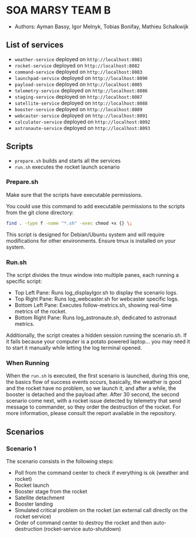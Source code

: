 # SOA MARSY TEAM B

* Authors: Ayman Bassy, Igor Melnyk, Tobias Bonifay, Mathieu Schalkwijk

## List of services

* `weather-service` deployed on `http://localhost:8081`
* `rocket-service` deployed on `http://localhost:8082`
* `command-service` deployed on `http://localhost:8083`
* `launchpad-service` deployed on `http://localhost:8090`
* `payload-service` deployed on `http://localhost:8085`
* `telemetry-service` deployed on `http://localhost:8086`
* `staging-service` deployed on `http://localhost:8087`
* `satellite-service` deployed on `http://localhost:8088`
* `booster-service` deployed on `http://localhost:8089`
* `webcaster-service` deployed on `http://localhost:8091`
* `calculator-service` deployed on `http://localhost:8092`
* `astronaute-service` deployed on `http://localhost:8093`

## Scripts

* `prepare.sh` builds and starts all the services
* `run.sh` executes the rocket launch scenario

### Prepare.sh 
Make sure that the scripts have executable permissions.

You could use this command to add executable permissions to the scripts from the git clone directory:
```bash
find . -type f -name "*.sh" -exec chmod +x {} \;
```
This script is designed for Debian/Ubuntu system and will require modifications for other environments.
Ensure tmux is installed on your system. 

### Run.sh
The script divides the tmux window into multiple panes, each running a specific script:
* Top Left Pane: Runs log_displayIgor.sh to display the scenario logs.
* Top Right Pane: Runs log_webcaster.sh for webcaster specific logs.
* Bottom Left Pane: Executes follow-metrics.sh, showing real-time metrics of the rocket.
* Bottom Right Pane: Runs log_astronaute.sh, dedicated to astronaut metrics.
  
Additionally, the script creates a hidden session running the scenario.sh.
If it fails because your computer is a potato powered laptop... you may need it to start it manually while letting the log terminal opened.

### When Running
When the `run.sh` is executed, the first scenario is launched, during this one, the basics flow of success
events occurs, basically, the weather is good and the rocket have no problem, so we launch it, and 
after a while, the booster is detached and the payload after. After 30 second, the second 
scenario come next, with a rocket issue detected by telemetry that send message to commander,
so they order the destruction of the rocket. For more information, please consult the report available in the repository.

## Scenarios

### Scenario 1
The scenario consists in the following steps:
* Poll from the command center to check if everything is ok (weather and rocket)
* Rocket launch
* Booster stage from the rocket
* Satellite detachment
* Booster landing
* Simulated critical problem on the rocket (an external call directly on the rocket service)
* Order of command center to destroy the rocket and then auto-destruction (rocket-service auto-shutdown)
